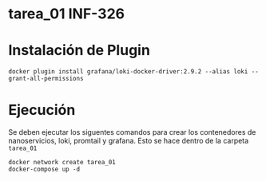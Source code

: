 # tarea_01 INF-326
# Instalación de Plugin
```
docker plugin install grafana/loki-docker-driver:2.9.2 --alias loki --grant-all-permissions
```
# Ejecución
Se deben ejecutar los siguentes comandos para crear los contenedores de nanoservicios, loki, promtail y grafana. Esto se hace dentro de la carpeta `tarea_01`
```
docker network create tarea_01
docker-compose up -d
```
